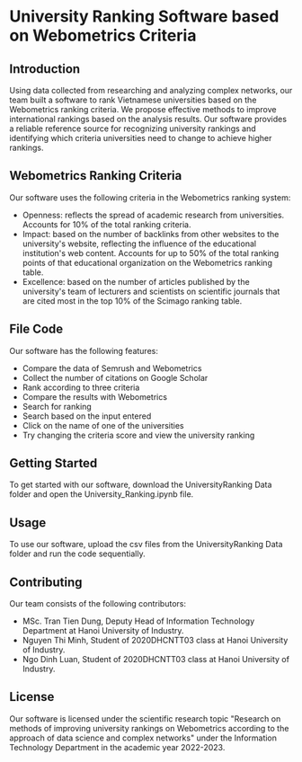 # University Ranking Software based on Webometrics Criteria

## Introduction

Using data collected from researching and analyzing complex networks, our team built a software to rank Vietnamese universities based on the Webometrics ranking criteria. We propose effective methods to improve international rankings based on the analysis results. Our software provides a reliable reference source for recognizing university rankings and identifying which criteria universities need to change to achieve higher rankings.

## Webometrics Ranking Criteria

Our software uses the following criteria in the Webometrics ranking system:

- Openness: reflects the spread of academic research from universities. Accounts for 10% of the total ranking criteria.
- Impact: based on the number of backlinks from other websites to the university's website, reflecting the influence of the educational institution's web content. Accounts for up to 50% of the total ranking points of that educational organization on the Webometrics ranking table.
- Excellence: based on the number of articles published by the university's team of lecturers and scientists on scientific journals that are cited most in the top 10% of the Scimago ranking table.

## File Code

Our software has the following features:

- Compare the data of Semrush and Webometrics
- Collect the number of citations on Google Scholar
- Rank according to three criteria
- Compare the results with Webometrics
- Search for ranking
- Search based on the input entered
- Click on the name of one of the universities
- Try changing the criteria score and view the university ranking

## Getting Started

To get started with our software, download the UniversityRanking Data folder and open the University_Ranking.ipynb file.

## Usage

To use our software, upload the csv files from the UniversityRanking Data folder and run the code sequentially.

## Contributing

Our team consists of the following contributors:

- MSc. Tran Tien Dung, Deputy Head of Information Technology Department at Hanoi University of Industry.
- Nguyen Thi Minh, Student of 2020DHCNTT03 class at Hanoi University of Industry.
- Ngo Dinh Luan, Student of 2020DHCNTT03 class at Hanoi University of Industry.

## License

Our software is licensed under the scientific research topic "Research on methods of improving university rankings on Webometrics according to the approach of data science and complex networks" under the Information Technology Department in the academic year 2022-2023.
